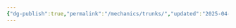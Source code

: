 ```yaml
---
{"dg-publish":true,"permalink":"/mechanics/trunks/","updated":"2025-04-12T16:08:07.849+01:00"}
---
```



